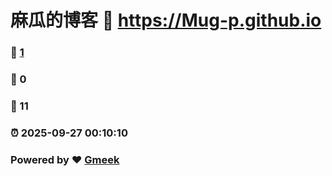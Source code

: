 # 麻瓜的博客 :link: https://Mug-p.github.io 
### :page_facing_up: [1](https://Mug-p.github.io/tag.html) 
### :speech_balloon: 0 
### :hibiscus: 11 
### :alarm_clock: 2025-09-27 00:10:10 
### Powered by :heart: [Gmeek](https://github.com/Meekdai/Gmeek)
